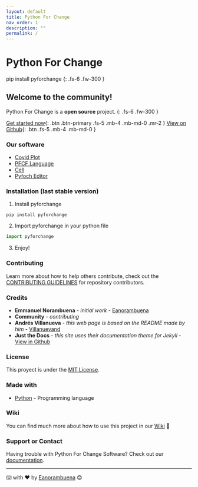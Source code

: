 ```yaml
---
layout: default
title: Python For Change
nav_order: 1
description: ""
permalink: /
---
```


# Python For Change

pip install pyforchange {: .fs-6 .fw-300 }


## Welcome to the community!
Python For Change is a **open source** project.
{: .fs-6 .fw-300 }


[Get started now](https://pythonforchange.github.io/download){: .btn .btn-primary .fs-5 .mb-4 .mb-md-0 .mr-2 } [View on Github](https://github.com/PythonForChange/pyforchange){: .btn .fs-5 .mb-4 .mb-md-0 }

### Our software
- [Covid Plot](https://pythonforchange.github.io/covidplot)
- [PFCF Language](https://pythonforchange.github.io/format)
- [Cell](https://pythonforchange.github.io/cell)	
- [Pyfoch Editor](https://pythonforchange.github.io/pyfoch)		    

### Installation (last stable version)
1. Install pyforchange
```
pip install pyforchange
```
2. Import pyforchange in your python file
```python
import pyforchange
```
3. Enjoy!

### Contributing

Learn more about how to help others contribute, check out the [CONTRIBUTING GUIDELINES](https://pythonforchange.github.io/CodeOfConduct/) for repository contributors.

### Credits

* **Emmanuel Norambuena** - *initial work* - [Eanorambuena](https://github.com/eanorambuena)
* **Community** - *contributing*
* **Andrés Villanueva** - *this web page is based on the README made by him* - [Villanuevand](https://github.com/Villanuevand)
* **Just the Docs** - *this site uses their documentation theme for Jekyll* - [View in Github](https://github.com/pmarsceill/just-the-docs)

### License

This proyect is under the [MIT License](https://pythonforchange.github.io/license).

### Made with

* [Python](https://www.python.org/) - Programming language

### Wiki 

You can find much more about how to use this project in our [Wiki](https://github.com/PythonForChange/pythonforchange.github.io/wiki) 📖

### Support or Contact

Having trouble with Python For Change Software? Check out our [documentation](https://pythonforchange.github.io/).


---
⌨️ with ❤️ by [Eanorambuena](https://github.com/eanorambuena) 😊

